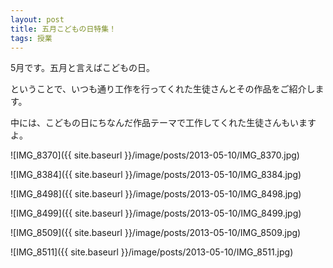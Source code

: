 ```yaml
---
layout: post
title: 五月こどもの日特集！
tags: 授業
---
```


5月です。五月と言えばこどもの日。

ということで、いつも通り工作を行ってくれた生徒さんとその作品をご紹介します。

中には、こどもの日にちなんだ作品テーマで工作してくれた生徒さんもいますよ。

![IMG_8370]({{ site.baseurl }}/image/posts/2013-05-10/IMG_8370.jpg)

![IMG_8384]({{ site.baseurl }}/image/posts/2013-05-10/IMG_8384.jpg)

![IMG_8498]({{ site.baseurl }}/image/posts/2013-05-10/IMG_8498.jpg)

![IMG_8499]({{ site.baseurl }}/image/posts/2013-05-10/IMG_8499.jpg)

![IMG_8509]({{ site.baseurl }}/image/posts/2013-05-10/IMG_8509.jpg)

![IMG_8511]({{ site.baseurl }}/image/posts/2013-05-10/IMG_8511.jpg)
